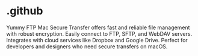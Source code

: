 # .github
Yummy FTP Mac Secure Transfer offers fast and reliable file management with robust encryption. Easily connect to FTP, SFTP, and WebDAV servers. Integrates with cloud services like Dropbox and Google Drive. Perfect for developers and designers who need secure transfers on macOS.
